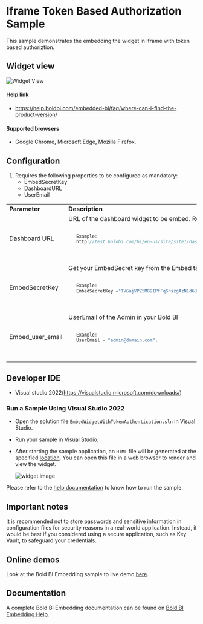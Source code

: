 # Iframe Token Based Authorization Sample

This sample demonstrates the embedding the widget in iframe with token based authoriztion.

## Widget view

![Widget View](https://github.com/boldbi/aspnet-core-sample/assets/91586758/2f6de828-1d42-40c3-984d-12293069631c)

 #### Help link

 * https://help.boldbi.com/embedded-bi/faq/where-can-i-find-the-product-version/

 #### Supported browsers
  
  * Google Chrome, Microsoft Edge, Mozilla Firefox.

 ## Configuration

  1. Requires the following properties to be configured as mandatory:
      * EmbedSecretKey
      * DashboardURL 
      * UserEmail

   <table>
   <tr>
   <td style="width: 23%"><strong>Parameter</strong></td>
   <td style="width: 77%"><strong>Description</strong></td>
   </tr>

   <tr>
   <td>Dashboard URL</td>
   <td>URL of the dashboard widget to be embed. Refer this <a href="/embedding-options/iframe-embedding/embedding-a-widget/">link</a> to get the URL. <code>

   ```js
      Example:
      http://test.boldbi.com/bi/en-us/site/site1/dashboards/8428c9d9-85db-418c-b877-ea4495dcddd7/Predictive%20Analytics/Personal%20Expense%20Analysis?isWidgetMode=true&widgetId=0000aeab-3359-40c6-b014-1ea98e9a7ce9
   ```

   </code> </td>
   </tr>

   <tr>
   <td>EmbedSecretKey</td>
   <td>Get your EmbedSecret key from the Embed tab by enabling the Enable embed authentication in the <a href="https://help.boldbi.com/site-administration/embed-settings/#get-embed-secret-code">Administration page</a> <code>

   ```js
      Example:
      EmbedSecretKey ="TVGajVPZ5M89IPfFqSnszgAzN1d6Jbkd";
   ```

</code> </td>
   </tr>

   <tr>
   <td>Embed_user_email</td>
    <td>UserEmail of the Admin in your Bold BI<code>

   ```js
      Example:
      UserEmail = "admin@domain.com";
   ```

</code></td>
</tr>
</table>

 ## Developer IDE

  * Visual studio 2022(https://visualstudio.microsoft.com/downloads/)

 ### Run a Sample Using Visual Studio 2022
 
  * Open the solution file `EmbedWidgetWithTokenAuthentication.sln` in Visual Studio.

  * Run your sample in Visual Studio.

  * After starting the sample application, an `HTML` file will be generated at the specified [location](https://github.com/boldbi/iframe-token-based-authorization-sample/tree/master/EmbedWidgetWithTokenAuthentication). You can open this file in a web browser to render and view the widget.

    ![widget image](https://github.com/boldbi/aspnet-core-sample/assets/91586758/2f6de828-1d42-40c3-984d-12293069631c)

Please refer to the [help documentation](https://help.boldbi.com/embedding-options/iframe-embedding/widget-with-token-based-authentication/) to know how to run the sample.

## Important notes

It is recommended not to store passwords and sensitive information in configuration files for security reasons in a real-world application. Instead, it would be best if you considered using a secure application, such as Key Vault, to safeguard your credentials.

## Online demos

Look at the Bold BI Embedding sample to live demo [here](https://samples.boldbi.com/embed).

## Documentation

A complete Bold BI Embedding documentation can be found on [Bold BI Embedding Help](https://help.boldbi.com/embedding-options/iframe-embedding/).
